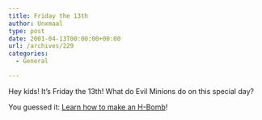 ```yaml
---
title: Friday the 13th
author: Unxmaal
type: post
date: 2001-04-13T00:00:00+00:00
url: /archives/229
categories:
  - General

---
```

Hey kids! It&#8217;s Friday the 13th! What do Evil Minions do on this special day? 

You guessed it: <A HREF="http://my.ohio.voyager.net/~dionisio/fun/make-your-own-h-bomb.html">Learn how to make an H-Bomb</A>!
